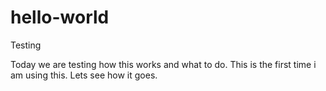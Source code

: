 # hello-world
Testing

Today we are testing how this works and what to do. This is the first time i am using this. Lets see how it goes.